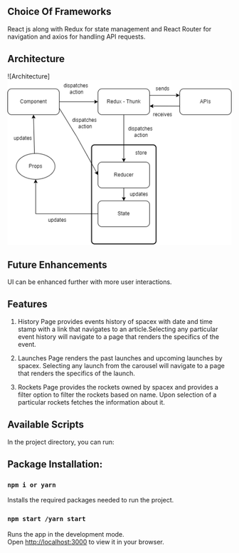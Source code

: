 ## Choice Of Frameworks

React js along with Redux for state management and React Router for navigation and axios for handling API requests.

## Architecture

![Architecture]<img src="src/assets/Architecture.png" width="800" />

## Future Enhancements

UI can be enhanced further with more user interactions.

## Features

1. History Page provides events history of spacex with date and time stamp with a link that navigates to an article.Selecting any particular event history will navigate to a page that renders the specifics of the event.

2. Launches Page renders the past launches and upcoming launches by spacex. Selecting any launch from the carousel
   will navigate to a page that renders the specifics of the launch.
3. Rockets Page provides the rockets owned by spacex and provides a filter option to filter the rockets based on name. Upon selection of a particular rockets fetches the information about it.

## Available Scripts

In the project directory, you can run:

## Package Installation:

### `npm i or yarn `

Installs the required packages needed to run the project.

### `npm start /yarn start`

Runs the app in the development mode.\
Open [http://localhost:3000](http://localhost:3000) to view it in your browser.
